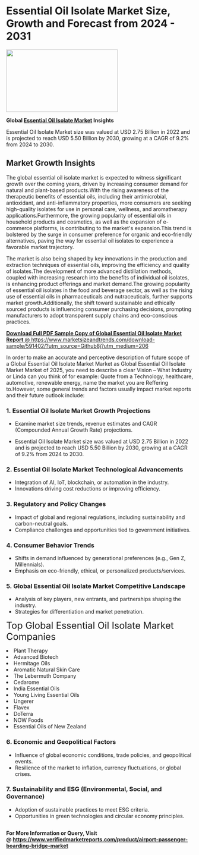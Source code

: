 <H1>Essential Oil Isolate Market Size, Growth and Forecast from 2024 - 2031</H1><img class="aligncenter size-medium wp-image-584254" src="https://thirdeyenews.in/wp-content/uploads/2024/09/Global-Market-Research-300x168.jpeg" alt="" width="300" height="168" /><p><strong>Global&nbsp;<a href="https://www.marketsizeandtrends.com/download-sample/591402/?utm_source=Github8j?utm_medium=206">Essential Oil Isolate Market</a> Insights</strong></p><p>Essential Oil Isolate Market size was valued at USD 2.75 Billion in 2022 and is projected to reach USD 5.50 Billion by 2030, growing at a CAGR of 9.2% from 2024 to 2030.</p><p><h2>Market Growth Insights</h2> <p>The global essential oil isolate market is expected to witness significant growth over the coming years, driven by increasing consumer demand for natural and plant-based products.With the rising awareness of the therapeutic benefits of essential oils, including their antimicrobial, antioxidant, and anti-inflammatory properties, more consumers are seeking high-quality isolates for use in personal care, wellness, and aromatherapy applications.Furthermore, the growing popularity of essential oils in household products and cosmetics, as well as the expansion of e-commerce platforms, is contributing to the market's expansion.This trend is bolstered by the surge in consumer preference for organic and eco-friendly alternatives, paving the way for essential oil isolates to experience a favorable market trajectory.</p> <p><a href="#"></a></p> <p>The market is also being shaped by key innovations in the production and extraction techniques of essential oils, improving the efficiency and quality of isolates.The development of more advanced distillation methods, coupled with increasing research into the benefits of individual oil isolates, is enhancing product offerings and market demand.The growing popularity of essential oil isolates in the food and beverage sector, as well as the rising use of essential oils in pharmaceuticals and nutraceuticals, further supports market growth.Additionally, the shift toward sustainable and ethically sourced products is influencing consumer purchasing decisions, prompting manufacturers to adopt transparent supply chains and eco-conscious practices.</p> <p><a href="#"></p><p><span class=""><strong>Download Full PDF Sample Copy of Global Essential Oil Isolate Market Report</strong> @ <a href="https://www.marketsizeandtrends.com/download-sample/591402/?utm_source=Github8j?utm_medium=206" target="_blank">https://www.marketsizeandtrends.com/download-sample/591402/?utm_source=Github8j?utm_medium=206</a></span></p><p>In order to make an accurate and perceptive description of future scope of a Global&nbsp;Essential Oil Isolate Market Market as Global&nbsp;Essential Oil Isolate Market Market of 2025, you need to describe a clear Vision &ndash; What Industry or Linda can you think of for example: Quote from a Technology, healthcare, automotive, renewable energy, name the market you are Reffering to.However, some general trends and factors usually impact market reports and their future outlook include:</p><h3>1.&nbsp;<strong>Essential Oil Isolate Market Growth Projections</strong></h3><ul><li>Examine market size trends, revenue estimates and CAGR (Compounded Annual Growth Rate) projections.</li><li><p>Essential Oil Isolate Market size was valued at USD 2.75 Billion in 2022 and is projected to reach USD 5.50 Billion by 2030, growing at a CAGR of 9.2% from 2024 to 2030.</p></li></ul><h3>2.&nbsp;<strong>Essential Oil Isolate Market Technological Advancements</strong></h3><ul><li>Integration of AI, IoT, blockchain, or automation in the industry.</li><li>Innovations driving cost reductions or improving efficiency.</li></ul><h3>3.&nbsp;<strong>Regulatory and Policy Changes</strong></h3><ul><li>Impact of global and regional regulations, including sustainability and carbon-neutral goals.</li><li>Compliance challenges and opportunities tied to government initiatives.</li></ul><h3>4.&nbsp;<strong>Consumer Behavior Trends</strong></h3><ul><li>Shifts in demand influenced by generational preferences (e.g., Gen Z, Millennials).</li><li>Emphasis on eco-friendly, ethical, or personalized products/services.</li></ul><h3>5.&nbsp;<strong>Global Essential Oil Isolate Market Competitive Landscape</strong></h3><ul><li>Analysis of key players, new entrants, and partnerships shaping the industry.</li><li>Strategies for differentiation and market penetration.</li></ul><p data-pm-slice="1 1 []"><span style="color: inherit; font-family: inherit; font-size: 25px;">Top Global Essential Oil Isolate Market Companies</span></p><div class="" data-test-id=""><p><li>Plant Therapy</li><li> Advanced Biotech</li><li> Hermitage Oils</li><li> Aromatic Natural Skin Care</li><li> The Lebermuth Company</li><li> Cedarome</li><li> India Essential Oils</li><li> Young Living Essential Oils</li><li> Ungerer</li><li> Flavex</li><li> DoTerra</li><li> NOW Foods</li><li> Essential Oils of New Zealand</li></p></div><h3>6.&nbsp;<strong>Economic and Geopolitical Factors</strong></h3><ul><li>Influence of global economic conditions, trade policies, and geopolitical events.</li><li>Resilience of the market to inflation, currency fluctuations, or global crises.</li></ul><h3>7.&nbsp;<strong>Sustainability and ESG (Environmental, Social, and Governance)</strong></h3><ul><li>Adoption of sustainable practices to meet ESG criteria.</li><li>Opportunities in green technologies and circular economy principles.</li></ul><h2><strong style="font-size: 14px;">For More Information or Query, Visit @&nbsp;</strong><a style="background-color: #ffffff; font-size: 14px;" href="https://www.marketsizeandtrends.com/report/essential-oil-isolate-market/" target="_blank">https://www.verifiedmarketreports.com/product/airport-passenger-boarding-bridge-market</a></h2>